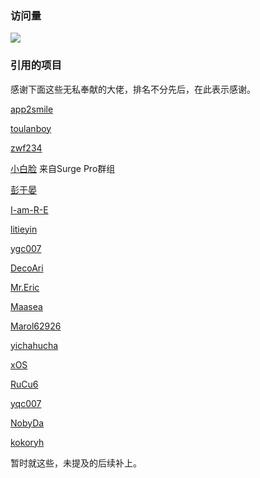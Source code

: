 ### 访问量

![](http://profile-counter.glitch.me/FoKit_Scripts/count.svg)

### 引用的项目

感谢下面这些无私奉献的大佬，排名不分先后，在此表示感谢。

[app2smile](https://github.com/app2smile/rules)

[toulanboy](https://github.com/toulanboy/scripts)

[zwf234](https://github.com/zwf234/rules)

[小白脸](tg://user?id=414317162) 来自Surge Pro群组

[彭于晏](https://github.com/89996462)

[I-am-R-E](https://github.com/I-am-R-E/Functional-Store-Hub)

[litieyin](https://github.com/litieyin/AD_VIP/tree/main/Script)

[ygc007](https://github.com/yqc007/QuantumultX)

[DecoAri](https://github.com/DecoAri)

[Mr.Eric](https://github.com/Alex0510/Eric)

[Maasea](https://github.com/Maasea/sgmodule)

[Marol62926](https://github.com/Marol62926)

[yichahucha](https://github.com/yichahucha/surge)

[xOS](https://github.com/xOS/Config/tree/Her/Module/General)

[RuCu6](https://github.com/RuCu6/QuanX)

[yqc007](https://github.com/yqc007/QuantumultX)

[NobyDa](https://github.com/NobyDa)

[kokoryh](https://github.com/kokoryh/Script/tree/master/Surge/module)

暂时就这些，未提及的后续补上。